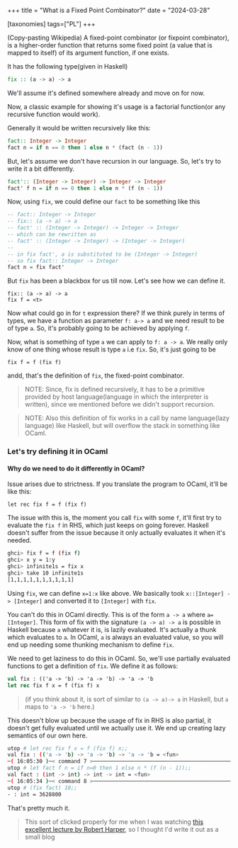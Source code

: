 +++
title = "What is a Fixed Point Combinator?"
date = "2024-03-28"

[taxonomies] 
tags=["PL"]
+++

(Copy-pasting Wikipedia) A fixed-point combinator (or fixpoint combinator), is a
higher-order function that returns some fixed point (a value that is mapped to
itself) of its argument function, if one exists.


It has the following type(given in Haskell)

```hs
fix :: (a -> a) -> a
```

We'll assume it's defined somewhere already and move on for now.


Now, a classic example for showing it's usage is a factorial function(or any
recursive function would work).

Generally it would be written recursively like this:

```hs
fact:: Integer -> Integer
fact n = if n == 0 then 1 else n * (fact (n - 1))
```

But, let's assume we don't have recursion in our language. So, let's try to write it a bit differently.

```hs
fact':: (Integer -> Integer) -> Integer -> Integer
fact' f n = if n == 0 then 1 else n * (f (n - 1))
```

Now, using `fix`, we could define our `fact` to be something like this

```hs
-- fact:: Integer -> Integer
-- fix:: (a -> a) -> a
-- fact' :: (Integer -> Integer) -> Integer -> Integer
-- which can be rewritten as
-- fact' :: (Integer -> Integer) -> (Integer -> Integer)
--
-- in fix fact', a is substituted to be (Integer -> Integer)
-- so fix fact:: Integer -> Integer
fact n = fix fact'
```

But `fix` has been a blackbox for us till now. Let's see how we can define it.

```
fix:: (a -> a) -> a
fix f = <t>
```

Now what could go in for `t` expression there? If we think purely in terms of types, we have 
a function as parameter `f: a-> a` and we need result to be of type `a`. So, it's probably 
going to be achieved by applying `f`.

Now, what is something of type `a` we can apply to `f: a -> a`. We really only know of one thing 
whose result is type `a` i.e `fix`. So, it's just going to be

```
fix f = f (fix f)
```


andd, that's the definition of `fix`, the fixed-point combinator. 

> NOTE: Since, fix is defined recursively, it has to be a primitive provided by
> host language(language in which the interpreter is written), since we
> mentioned before we didn't support recursion.


>NOTE: Also this definition of fix works in a call by name language(lazy
>language) like Haskell, but will overflow the stack in something like OCaml.


### Let's try defining it in OCaml

#### Why do we need to do it differently in OCaml?

Issue arises due to strictness.  If you translate the program
to OCaml, it'll be like this:

```
let rec fix f = f (fix f)
```

The issue with this is, the moment you call `fix` with some `f`, it'll first try
to evaluate the `fix f` in RHS, which just keeps on going forever. Haskell
doesn't suffer from the issue because it only actually evaluates it when it's
needed.

```bash
ghci> fix f = f (fix f)
ghci> x y = 1:y
ghci> infinite1s = fix x
ghci> take 10 infinite1s
[1,1,1,1,1,1,1,1,1,1]
```

Using `fix`, we can define `x=1:x` like above. We basically took
`x::[Integer] -> [Integer]` and converted it to `[Integer]` with `fix`.

You can't do this in OCaml directly. This is of the form `a -> a` where
`a=[Integer]`. This form of fix with the signature `(a -> a) -> a` is possible
in Haskell because `a` whatever it is, is lazily evaluated. It's actually a
thunk which evaluates to `a`. In OCaml, `a` is always an evaluated value, so you
will end up needing some thunking mechanism to define `fix`.

We need to get laziness to do this in OCaml. So, we'll use partially
evaluated functions to get a definition of `fix`. We define it as follows:

```ocaml
val fix : (('a -> 'b) -> 'a -> 'b) -> 'a -> 'b
let rec fix f x = f (fix f) x
```

>(if you think about it, is sort of similar to `(a -> a)-> a` in Haskell,
>but `a` maps to `'a -> 'b` here.)

This doesn't blow up because the usage of fix in RHS is also partial, it
doesn't get fully evaluated until we actually use it. We end up creating lazy
semantics of our own here.

```bash
utop # let rec fix f x = f (fix f) x;;
val fix : (('a -> 'b) -> 'a -> 'b) -> 'a -> 'b = <fun>
─( 16:05:30 )─< command 7 >──────────────────────────────────────────────────────────────────────────────────────────────{ counter: 0 }─
utop # let fact f n = if n=0 then 1 else n * (f (n - 1));;
val fact : (int -> int) -> int -> int = <fun>
─( 16:05:34 )─< command 8 >──────────────────────────────────────────────────────────────────────────────────────────────{ counter: 0 }─
utop # (fix fact) 10;;
- : int = 3628800
```

That's pretty much it.

> This sort of clicked properly for me when I was watching [this excellent
> lecture by Robert Harper](https://youtu.be/8cXl2Tfhy_Q?si=pQGGg_4bum-NQAhZ),
> so I thought I'd write it out as a small blog
